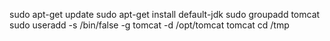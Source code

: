 sudo apt-get update
sudo apt-get install default-jdk
sudo groupadd tomcat
sudo useradd -s /bin/false -g tomcat -d /opt/tomcat tomcat
cd /tmp
